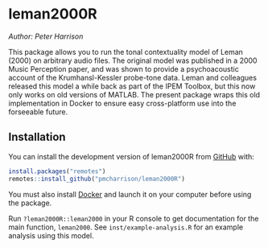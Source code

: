 
# leman2000R

*Author: Peter Harrison*

<!-- badges: start -->
<!-- badges: end -->

This package allows you to run the tonal contextuality model of Leman (2000) on arbitrary audio files. 
The original model was published in a 2000 Music Perception paper, and was shown
to provide a psychoacoustic account of the Krumhansl-Kessler probe-tone data.
Leman and colleagues released this model a while back as part of the 
IPEM Toolbox, but this now only works on old versions of MATLAB.
The present package wraps this old implementation in Docker to ensure
easy cross-platform use into the forseeable future.


## Installation

You can install the development version of leman2000R from [GitHub](https://github.com/) with:

``` r
install.packages("remotes")
remotes::install_github("pmcharrison/leman2000R")
```

You must also install [Docker](https://docker.io/) and launch it on your computer
before using the package.

Run `?leman2000R::leman2000` in your R console to get documentation for the main function,
`leman2000`.
See `inst/example-analysis.R` for an example analysis using this model.
